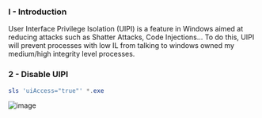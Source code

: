 ### I - Introduction

User Interface Privilege Isolation (UIPI) is a feature in Windows aimed at reducing attacks such as Shatter Attacks, Code Injections... To do this, UIPI will prevent processes with low IL from talking to windows owned my medium/high integrity level processes.



### 2 - Disable UIPI

```powershell
sls 'uiAccess="true"' *.exe
```

![image](https://user-images.githubusercontent.com/75935486/155860905-5146f4dc-0d32-4964-a31e-ea8034b9daaf.png)
